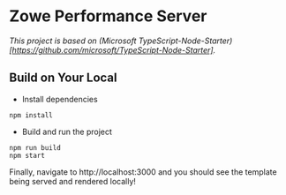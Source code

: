# Zowe Performance Server

_This project is based on (Microsoft TypeScript-Node-Starter)[https://github.com/microsoft/TypeScript-Node-Starter]._

## Build on Your Local

- Install dependencies

```
npm install
```

- Build and run the project

```
npm run build
npm start
```

Finally, navigate to http://localhost:3000 and you should see the template being served and rendered locally!
